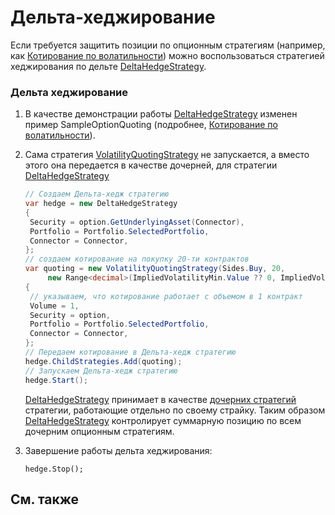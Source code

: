 # Дельта\-хеджирование

Если требуется защитить позиции по опционным стратегиям (например, как [Котирование по волатильности](OptionsQuoting.md)) можно воспользоваться стратегией хеджирования по дельте [DeltaHedgeStrategy](xref:StockSharp.Algo.Strategies.Derivatives.DeltaHedgeStrategy). 

### Дельта хеджирование

1. В качестве демонстрации работы [DeltaHedgeStrategy](xref:StockSharp.Algo.Strategies.Derivatives.DeltaHedgeStrategy) изменен пример SampleOptionQuoting (подробнее, [Котирование по волатильности](OptionsQuoting.md)). 
2. Сама стратегия [VolatilityQuotingStrategy](xref:StockSharp.Algo.Strategies.Derivatives.VolatilityQuotingStrategy) не запускается, а вместо этого она передается в качестве дочерней, для стратегии [DeltaHedgeStrategy](xref:StockSharp.Algo.Strategies.Derivatives.DeltaHedgeStrategy)

   ```cs
   // Создаем Дельта-хедж стратегию
   var hedge = new DeltaHedgeStrategy
   {
   	Security = option.GetUnderlyingAsset(Connector),
   	Portfolio = Portfolio.SelectedPortfolio,
   	Connector = Connector,
   };
   // создаем котирование на покупку 20-ти контрактов
   var quoting = new VolatilityQuotingStrategy(Sides.Buy, 20,
   		new Range<decimal>(ImpliedVolatilityMin.Value ?? 0, ImpliedVolatilityMax.Value ?? 100))
   {
   	// указываем, что котирование работает с объемом в 1 контракт
   	Volume = 1,
   	Security = option,
   	Portfolio = Portfolio.SelectedPortfolio,
   	Connector = Connector,
   };
   // Передаем котирование в Дельта-хедж стратегию
   hedge.ChildStrategies.Add(quoting);
   // Запускаем Дельта-хедж стратегию
   hedge.Start();
   ```

   [DeltaHedgeStrategy](xref:StockSharp.Algo.Strategies.Derivatives.DeltaHedgeStrategy) принимает в качестве [дочерних стратегий](StrategyChilds.md) стратегии, работающие отдельно по своему страйку. Таким образом [DeltaHedgeStrategy](xref:StockSharp.Algo.Strategies.Derivatives.DeltaHedgeStrategy) контролирует суммарную позицию по всем дочерним опционным стратегиям. 
3. Завершение работы дельта хеджирования: 

   ```none
   hedge.Stop();
   ```

## См. также
